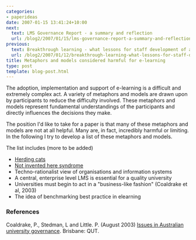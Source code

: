 ```yaml
---
categories:
- paperideas
date: 2007-01-15 13:41:24+10:00
next:
  text: LMS Governance Report - a summary and reflection
  url: /blog2/2007/01/15/lms-governance-report-a-summary-and-reflection/
previous:
  text: Breakthrough learning - what lessons for staff development of academics?
  url: /blog2/2007/01/12/breakthrough-learning-what-lessons-for-staff-development-of-academics/
title: Metaphors and models considered harmful for e-learning
type: post
template: blog-post.html
---
```

The adoption, implementation and support of e-learning is a difficult and extremely complex act. A variety of metaphors and models are drawn upon by participants to reduce the difficulty involved. These metaphors and models represent fundamental understandings of the participants and directly influences the decisions they make.

The position I'd like to take for a paper is that many of these metaphors and models are not at all helpful. Many are, in fact, incredibly harmful or limiting. In the following I try to develop a list of these metaphors and models.

The list includes (more to be added)

- [Herding cats](http://cq-pan.cqu.edu.au/david-jones/blog/?p=72)
- [Not invented here syndrome](http://cq-pan.cqu.edu.au/david-jones/blog/?p=74)
- Techno-rationalist view of organisations and information systems
- A central, enterprise level LMS is essential for a quality university
- Universities must begin to act in a "business-like fashion" (Coaldrake et al, 2003)
- The idea of benchmarking best practice in elearning

### References

Coaldrake, P., Stedman, L and Little. P. (August 2003) [Issues in Australian university governance](http://www.chancellery.qut.edu.au/vc/governancefinal.pdf). Brisbane: QUT.